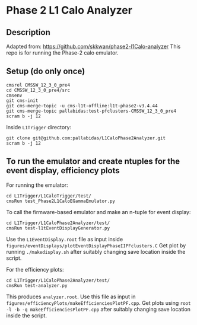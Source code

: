 # Phase 2 L1 Calo Analyzer

## Description

   Adapted from: https://github.com/skkwan/phase2-l1Calo-analyzer
   This repo is for running the Phase-2 calo emulator.

## Setup (do only once)

   ```
   cmsrel CMSSW_12_3_0_pre4
   cd CMSSW_12_3_0_pre4/src
   cmsenv
   git cms-init
   git cms-merge-topic -u cms-l1t-offline:l1t-phase2-v3.4.44
   git cms-merge-topic pallabidas:test-pfclusters-CMSSW_12_3_0_pre4
   scram b -j 12
   ```

   Inside `L1Trigger` directory:
   ```
   git clone git@github.com:pallabidas/L1CaloPhase2Analyzer.git
   scram b -j 12
   ```

## To run the emulator and create ntuples for the event display, efficiency plots

   For running the emulator:
   ```
   cd L1Trigger/L1CaloTrigger/test/
   cmsRun test_Phase2L1CaloEGammaEmulator.py
   ```

   To call the firmware-based emulator and make an n-tuple for event display:
   ```
   cd L1Trigger/L1CaloPhase2Analyzer/test/
   cmsRun test-l1tEventDisplayGenerator.py   
   ```

   Use the `L1EventDisplay.root` file as input inside `figures/eventDisplays/plotEventDisplayPhaseIIPFclusters.C`
   Get plot by running `./makedisplay.sh` after suitably changing save location inside the script.


   For the efficiency plots:
   ```
   cd L1Trigger/L1CaloPhase2Analyzer/test/
   cmsRun test-analyzer.py
   ```

   This produces `analyzer.root`.
   Use this file as input in `figures/efficiencyPlots/makeEfficienciesPlotPF.cpp`.
   Get plots using `root -l -b -q makeEfficienciesPlotPF.cpp` after suitably changing save location inside the script.

